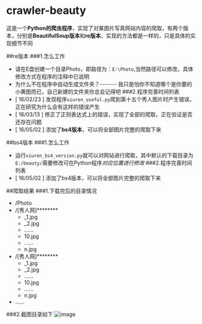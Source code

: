 # crawler-beauty
这是一个**Python的爬虫程序**，实现了对某图片写真网站内容的爬取，有两个版本，分别是**BeautifulSoup版本**和**re版本**，实现的方法都是一样的，只是具体的实现细节不同

##re版本
###1.怎么工作
* 请在E盘创建一个目录Photo，即路径为：`E:\Photo`,当然路径可以修改，具体修改方式在程序的注释中已说明
* 为什么不在程序中自动生成文件夹？------- 我只是怕你不知道哪个是你要的小黄图而已，自己新建的文件夹你总会记得吧
###2.程序完善时间列表
* [ 16/02/23 ]  发现程序`xiuren_useful.py`爬到第十五个秀人图片时产生错误，正在研究为什么会有这样的错误产生
* [ 16/03/13 ]  修正了正则表达式上的错误，实现了全部的爬取，正在验证是否还存在问题
* [ 16/05/02 ]  添加了**bs4版本**，可以将全部图片完整的爬取下来


##bs4版本
###1.怎么工作
* 运行`xiuren_bs4_version.py`就可以对网站进行爬取，其中默认的下载目录为`E:/beauty/`需要修改可在Python程序*对应位置进行修改*
###2.程序完善时间列表
* [ 16/05/02 ]  添加了bs4版本，可以将全部图片完整的爬取下来

##爬取结果
###1.下载完后的目录情况
*  /Photo
 * /[秀人网]********
      * _1.jpg
      * _2.jpg
      * ......
      * 10.jpg
      * ......
      * n.jpg
 * /[秀人网]********
      * _1.jpg
      * _2.jpg
      * ......
      * 10.jpg
      * ......
      * n.jpg
 * ......

###2.截图目录如下
![image](https://github.com/zhongjiajie/crawler-beauty/raw/master/SampleResult.jpg)